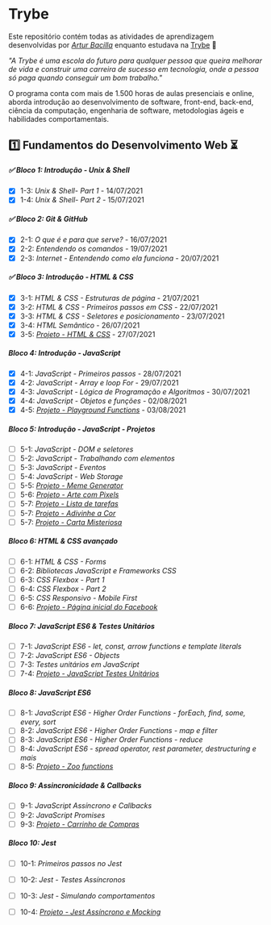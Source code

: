 # Trybe

Este repositório contém todas as atividades de aprendizagem desenvolvidas por _[Artur Bacilla](https://www.linkedin.com/in/arturbacilla/)_ enquanto estudava na [Trybe](https://www.betrybe.com/) :rocket:

_"A Trybe é uma escola do futuro para qualquer pessoa que queira melhorar de vida e construir uma carreira de sucesso em tecnologia, onde a pessoa só paga quando conseguir um bom trabalho."_

O programa conta com mais de 1.500 horas de aulas presenciais e online, aborda introdução ao desenvolvimento de software, front-end, back-end, ciência da computação, engenharia de software, metodologias ágeis e habilidades comportamentais.

## :one: Fundamentos do Desenvolvimento Web :hourglass_flowing_sand:

##### :white_check_mark: Bloco 1: Introdução - Unix & Shell

- [x] 1-3: _Unix & Shell- Part 1_ - 14/07/2021
- [x] 1-4: _Unix & Shell- Part 2_ - 15/07/2021

##### :white_check_mark: Bloco 2: Git & GitHub

- [x] 2-1: _O que é e para que serve?_ - 16/07/2021
- [x] 2-2: _Entendendo os comandos_ - 19/07/2021
- [x] 2-3: _Internet - Entendendo como ela funciona_ - 20/07/2021

##### :white_check_mark: Bloco 3: Introdução - HTML & CSS

- [x] 3-1: _HTML & CSS - Estruturas de página_ - 21/07/2021
- [x] 3-2: _HTML & CSS - Primeiros passos em CSS_ - 22/07/2021
- [x] 3-3: _HTML & CSS - Seletores e posicionamento_ - 23/07/2021
- [X] 3-4: _HTML Semântico_ - 26/07/2021
- [X] 3-5: _[Projeto - HTML & CSS]()_ - 27/07/2021

##### Bloco 4: Introdução - JavaScript

- [x] 4-1: _JavaScript - Primeiros passos_ - 28/07/2021
- [x] 4-2: _JavaScript - Array e loop For_ - 29/07/2021
- [x] 4-3: _JavaScript - Lógica de Programação e Algoritmos_ - 30/07/2021
- [x] 4-4: _JavaScript - Objetos e funções_ - 02/08/2021
- [x] 4-5: _[Projeto - Playground Functions]()_ - 03/08/2021

##### Bloco 5: Introdução - JavaScript - Projetos

- [ ] 5-1: _JavaScript - DOM e seletores_
- [ ] 5-2: _JavaScript - Trabalhando com elementos_
- [ ] 5-3: _JavaScript - Eventos_
- [ ] 5-4: _JavaScript - Web Storage_
- [ ] 5-5: _[Projeto - Meme Generator]()_
- [ ] 5-6: _[Projeto - Arte com Pixels]()_
- [ ] 5-7: _[Projeto - Lista de tarefas]()_
- [ ] 5-7: _[Projeto - Adivinhe a Cor]()_
- [ ] 5-7: _[Projeto - Carta Misteriosa]()_

##### Bloco 6: HTML & CSS avançado

- [ ] 6-1: _HTML & CSS - Forms_
- [ ] 6-2: _Bibliotecas JavaScript e Frameworks CSS_
- [ ] 6-3: _CSS Flexbox - Part 1_
- [ ] 6-4: _CSS Flexbox - Part 2_
- [ ] 6-5: _CSS Responsivo - Mobile First_
- [ ] 6-6: _[Projeto - Página inicial do Facebook]()_

##### Bloco 7: JavaScript ES6 & Testes Unitários

- [ ] 7-1: _JavaScript ES6 - let, const, arrow functions e template literals_
- [ ] 7-2: _JavaScript ES6 - Objects_
- [ ] 7-3: _Testes unitários em JavaScript_
- [ ] 7-4: _[Projeto - JavaScript Testes Unitários]()_

##### Bloco 8: JavaScript ES6

- [ ] 8-1: _JavaScript ES6 - Higher Order Functions - forEach, find, some, every, sort_
- [ ] 8-2: _JavaScript ES6 - Higher Order Functions - map e filter_
- [ ] 8-3: _JavaScript ES6 - Higher Order Functions - reduce_
- [ ] 8-4: _JavaScript ES6 - spread operator, rest parameter, destructuring e mais_
- [ ] 8-5: _[Projeto - Zoo functions]()_

##### Bloco 9: Assincronicidade & Callbacks

- [ ] 9-1: _JavaScript Assíncrono e Callbacks_
- [ ] 9-2: _JavaScript Promises_
- [ ] 9-3: _[Projeto - Carrinho de Compras]()_

##### Bloco 10: Jest

- [ ] 10-1: _Primeiros passos no Jest_
- [ ] 10-2: _Jest - Testes Assíncronos_
- [ ] 10-3: _Jest - Simulando comportamentos_
- [ ] 10-4: _[Projeto - Jest Assíncrono e Mocking]()_

